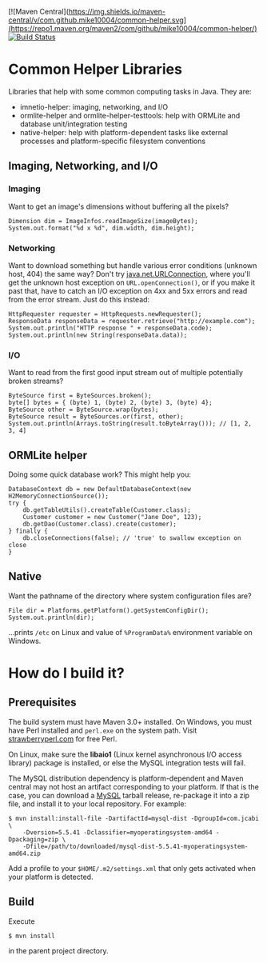 [![Maven Central](https://img.shields.io/maven-central/v/com.github.mike10004/common-helper.svg](https://repo1.maven.org/maven2/com/github/mike10004/common-helper/)
[![Build Status](https://img.shields.io/travis/mike10004/common-helper.svg)](https://travis-ci.org/mike10004/common-helper)

Common Helper Libraries
=======================

Libraries that help with some common computing tasks in Java. They are:

* imnetio-helper: imaging, networking, and I/O
* ormlite-helper and ormlite-helper-testtools: help with ORMLite and 
  database unit/integration testing
* native-helper: help with platform-dependent tasks like external 
  processes and platform-specific filesystem conventions

## Imaging, Networking, and I/O

### Imaging

Want to get an image's dimensions without buffering all the pixels?

    Dimension dim = ImageInfos.readImageSize(imageBytes);
    System.out.format("%d x %d", dim.width, dim.height);

### Networking 

Want to download something but handle various error conditions (unknown host, 404) 
the same way? Don't try 
[java.net.URLConnection](http://docs.oracle.com/javase/7/docs/api/java/net/URLConnection.html), 
where you'll get the unknown host exception on `URL.openConnection()`, or if 
you make it past that, have to catch an I/O exception on 4xx and 5xx errors and 
read from the error stream. Just do this instead:

    HttpRequester requester = HttpRequests.newRequester();
    ResponseData responseData = requester.retrieve("http://example.com");
    System.out.println("HTTP response " + responseData.code);
    System.out.println(new String(responseData.data));

### I/O

Want to read from the first good input stream out of multiple potentially 
broken streams?

    ByteSource first = ByteSources.broken();
    byte[] bytes = { (byte) 1, (byte) 2, (byte) 3, (byte) 4};
    ByteSource other = ByteSource.wrap(bytes);
    ByteSource result = ByteSources.or(first, other);
    System.out.println(Arrays.toString(result.toByteArray())); // [1, 2, 3, 4]

## ORMLite helper

Doing some quick database work? This might help you:

    DatabaseContext db = new DefaultDatabaseContext(new H2MemoryConnectionSource());
    try {
        db.getTableUtils().createTable(Customer.class);
        Customer customer = new Customer("Jane Doe", 123);
        db.getDao(Customer.class).create(customer);
    } finally {
        db.closeConnections(false); // 'true' to swallow exception on close
    }

## Native

Want the pathname of the directory where system configuration files are?

    File dir = Platforms.getPlatform().getSystemConfigDir();
    System.out.println(dir); 

...prints `/etc` on Linux and value of `%ProgramData%` environment variable on 
Windows.

# How do I build it?

## Prerequisites

The build system must have Maven 3.0+ installed. On Windows, you must have Perl
installed and `perl.exe` on the system path. Visit 
[strawberryperl.com](http://strawberryperl.com) for free Perl.

On Linux, make sure the **libaio1** (Linux kernel asynchronous I/O access 
library) package is installed, or else the MySQL integration tests will fail.

The MySQL distribution dependency is platform-dependent and Maven central may 
not host an artifact corresponding to your platform. If that is the case, you
can download a [MySQL](http://www.mysql.com) tarball release, re-package it 
into a zip file, and install it to your local repository. For example:

    $ mvn install:install-file -DartifactId=mysql-dist -DgroupId=com.jcabi \
        -Dversion=5.5.41 -Dclassifier=myoperatingsystem-amd64 -Dpackaging=zip \
        -Dfile=/path/to/downloaded/mysql-dist-5.5.41-myoperatingsystem-amd64.zip

Add a profile to your `$HOME/.m2/settings.xml` that only gets activated when your
platform is detected.

## Build

Execute

    $ mvn install

in the parent project directory.
